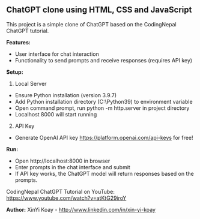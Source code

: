 ## ChatGPT clone using HTML, CSS and JavaScript

This project is a simple clone of ChatGPT based on the CodingNepal ChatGPT tutorial.

**Features:**
- User interface for chat interaction
- Functionality to send prompts and receive responses (requires API key)

**Setup:**
1. Local Server
- Ensure Python installation (version 3.9.7)
- Add Python installation directory (C:\Python39) to environment variable
- Open command prompt, run python -m http.server in project directory
- Localhost 8000 will start running

2. API Key
- Generate OpenAI API key https://platform.openai.com/api-keys for free!

**Run:**
- Open http://localhost:8000 in browser
- Enter prompts in the chat interface and submit
- If API key works, the ChatGPT model will return responses based on the prompts.


CodingNepal ChatGPT Tutorial on YouTube: https://www.youtube.com/watch?v=atKtG29iroY

**Author:** XinYi Koay - http://www.linkedin.com/in/xin-yi-koay
